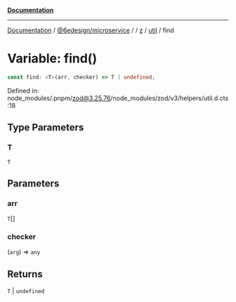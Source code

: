 [**Documentation**](../../../../../../../README.md)

***

[Documentation](../../../../../../../README.md) / [@6edesign/microservice](../../../../../README.md) / [](../../../../../README.md) / [z](../../../README.md) / [util](../README.md) / find

# Variable: find()

```ts
const find: <T>(arr, checker) => T | undefined;
```

Defined in: node\_modules/.pnpm/zod@3.25.76/node\_modules/zod/v3/helpers/util.d.cts:18

## Type Parameters

### T

`T`

## Parameters

### arr

`T`[]

### checker

(`arg`) => `any`

## Returns

`T` \| `undefined`
